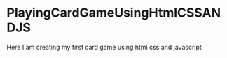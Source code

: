 # PlayingCardGameUsingHtmlCSSANDJS
Here I am creating my first card game using html css and javascript
